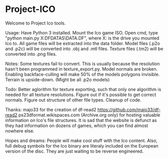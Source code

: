 # Project-ICO

Welcome to Project Ico tools.

Usage:
Have Python 3 installed.
Mount the Ico game ISO.
Open cmd, type "python main.py X:DFDATAS\DATA.DF", where X: is the drive you mounted Ico to.
All game files will be extracted into the data folder.
Model files (.p2o and .p2c) will be converted into .obj and .mtl files.
Texture files (.tm2) will be converted into .png files.

Notes:
Some textures fail to convert. This is usually because the resolution hasn't been programmed in texture_export.py.
Model normals are broken. Enabling backface-culling will make 50% of the models polygons invisible.
Terrain is upside-down. (Might be all .p2o models)

Todo:
Better aglorithm for texture exporting, such that only one algorithm is needed for all texture resolutions.
Figure out if it's possible to get correct normals.
Figure out structure of other file types.
Cleanup of code.

Thanks:
majo33 for the creation of df-read2 https://github.com/majo33/df-read2
ps23dformat.wikispaces.com (Archive.org only) for hosting valuable information on Ico's file structures. It is sad that the website is defunct as they had information on dozens of games, which you can find almost nowhere else.

Hopes and dreams:
People will make cool stuff with the Ico content. Also, full debug symbols for the Ico binary are literaly included on the European version of the disc. They are just waiting to be reverse engineered.
